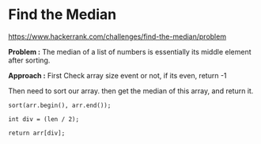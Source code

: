 # Find the Median

https://www.hackerrank.com/challenges/find-the-median/problem

**Problem :**
The median of a list of numbers is essentially its middle element after sorting. <br>

**Approach :**
First Check array size event or not, if its even, return -1 <br>

Then need to sort our array. then get the median of this array, and return it.<br>

    sort(arr.begin(), arr.end());

    int div = (len / 2);

    return arr[div];
